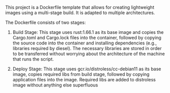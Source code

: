 This project is a Dockerfile template that allows for creating lightweight images using a multi-stage build. It is adapted to multiple architectures. 

The Dockerfile consists of two stages: 

1. Build Stage: This stage uses rust:1.66.1 as its base image and copies the Cargo.toml and Cargo.lock files into the container, followed by copying the source code into the container and installing dependencies (e.g., libraries required by diesel). The necessary libraries are stored in order to be transferred without worrying about the architecture of the machine that runs the script. 

2. Deploy Stage: This stage uses gcr.io/distroless/cc-debian11 as its base image, copies required libs from build stage, followed by copying application files into the image. Required libs are added to distroless image without anything else superfluous